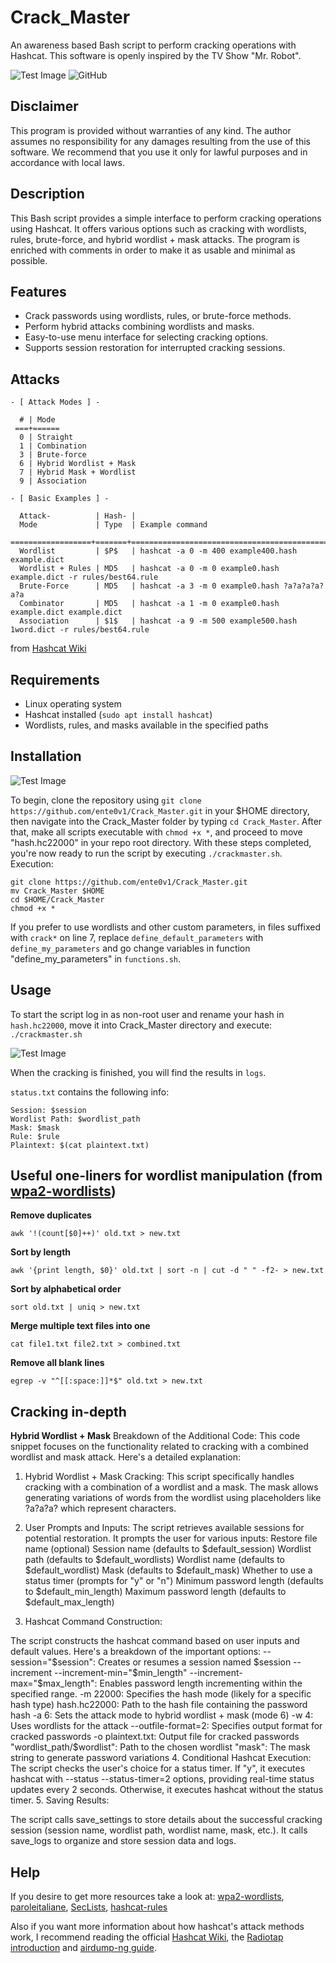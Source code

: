 # Crack_Master
An awareness based Bash script to perform cracking operations with Hashcat. This software is openly inspired by the TV Show "Mr. Robot".

![Test Image](./assets/pennybags.png)
![GitHub](https://img.shields.io/github/license/ente0v1/CrackMaster)


## Disclaimer
This program is provided without warranties of any kind. The author assumes no responsibility for any damages resulting from the use of this software. We recommend that you use it only for lawful purposes and in accordance with local laws.

## Description
This Bash script provides a simple interface to perform cracking operations using Hashcat. It offers various options such as cracking with wordlists, rules, brute-force, and hybrid wordlist + mask attacks. The program is enriched with comments in order to make it as usable and minimal as possible.

## Features
- Crack passwords using wordlists, rules, or brute-force methods.
- Perform hybrid attacks combining wordlists and masks.
- Easy-to-use menu interface for selecting cracking options.
- Supports session restoration for interrupted cracking sessions.

## Attacks
```
- [ Attack Modes ] -

  # | Mode
 ===+======
  0 | Straight
  1 | Combination
  3 | Brute-force
  6 | Hybrid Wordlist + Mask
  7 | Hybrid Mask + Wordlist
  9 | Association

- [ Basic Examples ] -

  Attack-          | Hash- |
  Mode             | Type  | Example command
 ==================+=======+==================================================================
  Wordlist         | $P$   | hashcat -a 0 -m 400 example400.hash example.dict
  Wordlist + Rules | MD5   | hashcat -a 0 -m 0 example0.hash example.dict -r rules/best64.rule
  Brute-Force      | MD5   | hashcat -a 3 -m 0 example0.hash ?a?a?a?a?a?a
  Combinator       | MD5   | hashcat -a 1 -m 0 example0.hash example.dict example.dict
  Association      | $1$   | hashcat -a 9 -m 500 example500.hash 1word.dict -r rules/best64.rule

```
from [Hashcat Wiki](https://hashcat.net/wiki/doku.php?id=hashcat)


## Requirements
- Linux operating system
- Hashcat installed (`sudo apt install hashcat`)
- Wordlists, rules, and masks available in the specified paths

## Installation
![Test Image](./assets/menu.png)

To begin, clone the repository using `git clone https://github.com/ente0v1/Crack_Master.git` in your $HOME directory, then navigate into the Crack_Master folder by typing `cd Crack_Master`. After that, make all scripts executable with `chmod +x *`, and proceed to move "hash.hc22000" in your repo root directory. With these steps completed, you're now ready to run the script by executing `./crackmaster.sh`.
Execution:
```
git clone https://github.com/ente0v1/Crack_Master.git
mv Crack_Master $HOME
cd $HOME/Crack_Master
chmod +x *
```
If you prefer to use wordlists and other custom parameters, in files suffixed with `crack*` on line 7, replace `define_default_parameters` with `define_my_parameters` and go change variables in function "define_my_parameters" in `functions.sh`.

## Usage
To start the script log in as non-root user and rename your hash in `hash.hc22000`, move it into Crack_Master directory and execute: `./crackmaster.sh`

![Test Image](./assets/action.png)

When the cracking is finished, you will find the results in `logs`.

`status.txt` contains the following info:
```
Session: $session
Wordlist Path: $wordlist_path
Mask: $mask
Rule: $rule
Plaintext: $(cat plaintext.txt)
```

## Useful one-liners for wordlist manipulation (from [wpa2-wordlists](https://github.com/kennyn510/wpa2-wordlists.git))
**Remove duplicates**
```
awk '!(count[$0]++)' old.txt > new.txt
```
**Sort by length**
```
awk '{print length, $0}' old.txt | sort -n | cut -d " " -f2- > new.txt
```

**Sort by alphabetical order**
```
sort old.txt | uniq > new.txt
```
**Merge multiple text files into one**
```
cat file1.txt file2.txt > combined.txt
```

**Remove all blank lines**
```
egrep -v "^[[:space:]]*$" old.txt > new.txt
```
## Cracking in-depth
**Hybrid Wordlist + Mask**
Breakdown of the Additional Code:
This code snippet focuses on the functionality related to cracking with a combined wordlist and mask attack. Here's a detailed explanation:

1. Hybrid Wordlist + Mask Cracking:
This script specifically handles cracking with a combination of a wordlist and a mask.
The mask allows generating variations of words from the wordlist using placeholders like ?a?a?a? which represent characters.

2. User Prompts and Inputs:
The script retrieves available sessions for potential restoration.
It prompts the user for various inputs:
  Restore file name (optional)
  Session name (defaults to $default_session)
  Wordlist path (defaults to $default_wordlists)
  Wordlist name (defaults to $default_wordlist)
  Mask (defaults to $default_mask)
  Whether to use a status timer (prompts for "y" or "n")
  Minimum password length (defaults to $default_min_length)
  Maximum password length (defaults to $default_max_length)
3. Hashcat Command Construction:

The script constructs the hashcat command based on user inputs and default values.
Here's a breakdown of the important options:
  --session="$session": Creates or resumes a session named $session
  --increment --increment-min="$min_length" --increment-max="$max_length": Enables password length incrementing within the specified range.
  -m 22000: Specifies the hash mode (likely for a specific hash type)
  hash.hc22000: Path to the hash file containing the password hash
  -a 6: Sets the attack mode to hybrid wordlist + mask (mode 6)
  -w 4: Uses wordlists for the attack
  --outfile-format=2: Specifies output format for cracked passwords
  -o plaintext.txt: Output file for cracked passwords
  "wordlist_path/$wordlist": Path to the chosen wordlist
  "mask": The mask string to generate password variations
4. Conditional Hashcat Execution:
The script checks the user's choice for a status timer.
If "y", it executes hashcat with --status --status-timer=2 options, providing real-time status updates every 2 seconds.
Otherwise, it executes hashcat without the status timer.
5. Saving Results:

The script calls save_settings to store details about the successful cracking session (session name, wordlist path, wordlist name, mask, etc.).
It calls save_logs to organize and store session data and logs.

## Help
If you desire to get more resources take a look at:
  [wpa2-wordlists](https://github.com/kennyn510/wpa2-wordlists.git), [paroleitaliane](https://github.com/napolux/paroleitaliane), [SecLists](https://github.com/danielmiessler/SecLists), [hashcat-rules](https://github.com/Unic0rn28/hashcat-rules)
  
  Also if you want more information about how hashcat's attack methods work, I recommend reading the official [Hashcat Wiki](https://hashcat.net/wiki/), the [Radiotap introduction](https://www.radiotap.org/) and [airdump-ng guide](https://wiki.aircrack-ng.org/doku.php?id=airodump-ng).
